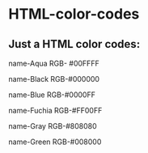 HTML-color-codes
================

Just a HTML color codes:
------------------------
name-Aqua
RGB- #00FFFF

name-Black
RGB-#000000

name-Blue
RGB-#0000FF

name-Fuchia
RGB-#FF00FF

name-Gray
RGB-#808080

name-Green
RGB-#008000
